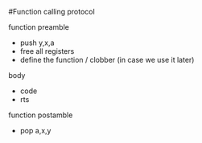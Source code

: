#Function calling protocol

function preamble
- push y,x,a
- free all registers
- define the function / clobber (in case we use it later)

body
- code
- rts

function postamble
- pop a,x,y


